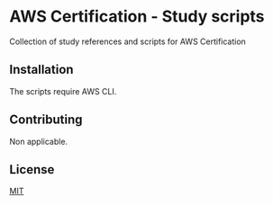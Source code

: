 # AWS Certification - Study scripts

Collection of study references and scripts for AWS Certification

## Installation

The scripts require AWS CLI.

## Contributing
Non applicable.

## License
[MIT](https://choosealicense.com/licenses/mit/)
